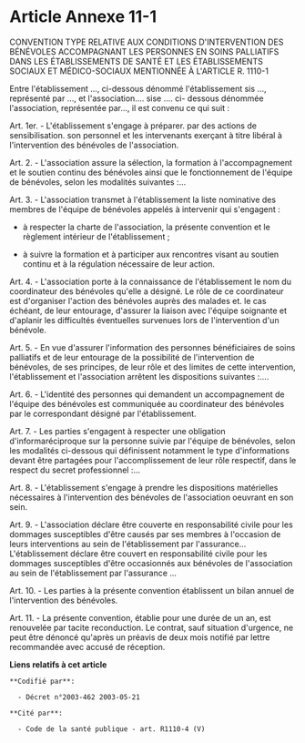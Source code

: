 # Article Annexe 11-1

CONVENTION TYPE RELATIVE AUX CONDITIONS D'INTERVENTION DES BÉNÉVOLES  ACCOMPAGNANT LES PERSONNES EN SOINS PALLIATIFS DANS LES
ÉTABLISSEMENTS  DE SANTÉ ET LES ÉTABLISSEMENTS SOCIAUX ET MÉDICO-SOCIAUX MENTIONNÉE À  L'ARTICLE R. 1110-1  

Entre l'établissement ..., ci-dessous dénommé l'établissement sis ..., représenté par ..., et l'association.... sise .... ci-
dessous dénommée l'association, représentée par..., il est convenu ce qui suit :

Art. 1er. -     L'établissement s'engage à préparer. par des actions de sensibilisation. son personnel et les intervenants
exerçant à titre libéral à l'intervention des bénévoles de l'association.

Art. 2. -     L'association assure la sélection, la formation à l'accompagnement et le soutien continu des bénévoles ainsi
que le fonctionnement de l'équipe de bénévoles, selon les modalités suivantes :...

Art. 3. -     L'association transmet à l'établissement la liste nominative des membres de l'équipe de bénévoles appelés à
intervenir qui s'engagent :

- à respecter la charte de l'association, la présente convention et le règlement intérieur de l'établissement ;

- à suivre la formation et à participer aux rencontres visant au soutien continu et à la régulation nécessaire de leur
action.

Art. 4. -     L'association porte à la connaissance de l'établissement le nom du coordinateur des bénévoles qu'elle a
désigné. Le rôle de ce coordinateur est d'organiser l'action des bénévoles auprès des malades et. le cas échéant, de leur
entourage, d'assurer la liaison avec l'équipe soignante et d'aplanir les difficultés éventuelles survenues lors de
l'intervention d'un bénévole.

Art. 5. -     En vue d'assurer l'information des personnes bénéficiaires de soins palliatifs et de leur entourage de la
possibilité de l'intervention de bénévoles, de ses principes, de leur rôle et des limites de cette intervention,
l'établissement et l'association arrêtent les dispositions suivantes :....

Art. 6. -     L'identité des personnes qui demandent un accompagnement de l'équipe des bénévoles est communiquée au
coordinateur des bénévoles par le correspondant désigné par l'établissement.

Art. 7. -     Les parties s'engagent à respecter une obligation d'informaréciproque sur la personne suivie par l'équipe de
bénévoles, selon les modalités ci-dessous qui définissent notamment le type d'informations devant être partagées pour
l'accomplissement de leur rôle respectif, dans le respect du secret professionnel :...

Art. 8. -     L'établissement s'engage à prendre les dispositions matérielles nécessaires à l'intervention des bénévoles de
l'association oeuvrant en son sein.

Art. 9. -     L'association déclare être couverte en responsabilité civile pour les dommages susceptibles d'être causés par
ses membres à l'occasion de leurs interventions au sein de l'établissement par l'assurance... L'établissement déclare être
couvert en responsabilité civile pour les dommages susceptibles d'être occasionnés aux bénévoles de l'association au  sein de
l'établissement par l'assurance ...

Art. 10. -     Les parties à la présente convention établissent un bilan annuel de l'intervention des bénévoles.

Art. 11. -     La présente convention, établie pour une durée de un an, est renouvelée par tacite reconduction. Le contrat,
sauf situation d'urgence, ne peut être dénoncé qu'après un préavis de deux mois notifié par lettre recommandée avec accusé de
réception.

**Liens relatifs à cet article**

	**Codifié par**:

	  - Décret n°2003-462 2003-05-21

	**Cité par**:

	  - Code de la santé publique - art. R1110-4 (V)
